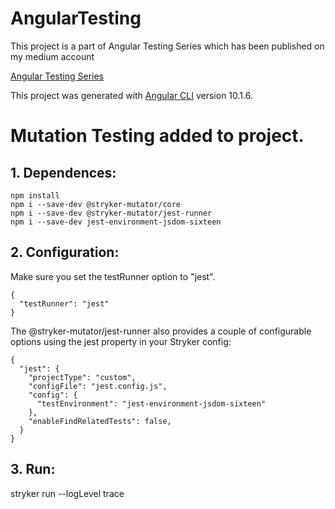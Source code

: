 # AngularTesting

This project is a part of Angular Testing Series which has been published on my medium account

[Angular Testing Series](https://medium.com/@marcinmilewicz)

This project was generated with [Angular CLI](https://github.com/angular/angular-cli) version 10.1.6.

# Mutation Testing added to project.

## 1. Dependences:  
```
npm install
npm i --save-dev @stryker-mutator/core  
npm i --save-dev @stryker-mutator/jest-runner  
npm i --save-dev jest-environment-jsdom-sixteen  
```
## 2. Configuration:  
Make sure you set the testRunner option to "jest".  
```
{  
  "testRunner": "jest"  
} 
```
The @stryker-mutator/jest-runner also provides a couple of configurable options using the jest property in your Stryker config:
```
{    
  "jest": {  
    "projectType": "custom",  
    "configFile": "jest.config.js",  
    "config": {  
      "testEnvironment": "jest-environment-jsdom-sixteen"  
    },  
    "enableFindRelatedTests": false,  
  }  
}  
```
## 3. Run:  
stryker run --logLevel trace
